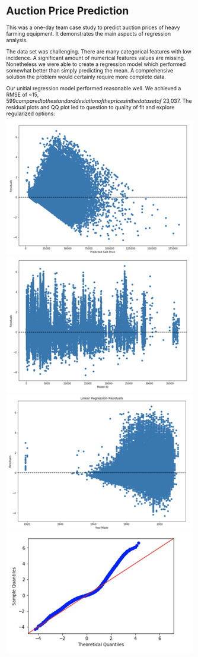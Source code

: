 # Auction Price Prediction

This was a one-day team case study to predict auction prices of heavy farming equipment. It demonstrates the main aspects of regression analysis.

The data set was challenging. There are many categorical features with low incidence. A significant amount of numerical features values are missing. Nonetheless we were able to create a regression model which performed somewhat better than simply predicting the mean. A comprehensive solution the problem would certainly require more complete data.

Our unitial regression model performed reasonable well. We achieved a RMSE of ~$15,599 compared to the standard deviation of the prices in the data set of ~$23,037. The residual plots and QQ plot led to question to quality of fit and explore regularized options:

![residual](reports/figures/baseline/bl_target_resid.png "Baseline Model Residuals")
![residual](reports/figures/baseline/model_id_resid.png "Baseline Model Residuals")
![residual](reports/figures/baseline/year_resid.png "Baseline Model Residuals")
![residual](reports/figures/baseline/bl_qq_plot.png "Baseline Model Residuals")

